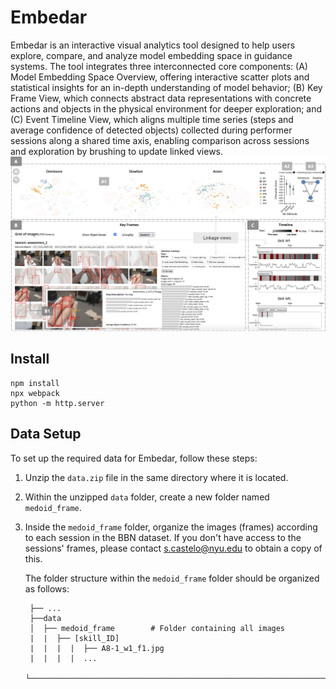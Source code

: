# Embedar

Embedar is an interactive visual analytics tool designed to help users explore, compare, and analyze model embedding space
in guidance systems. The tool integrates three interconnected core components: (A) Model Embedding Space Overview, offering interactive
scatter plots and statistical insights for an in-depth understanding of model behavior; (B) Key Frame View, which connects abstract data
representations with concrete actions and objects in the physical environment for deeper exploration; and (C) Event Timeline View, which
aligns multiple time series (steps and average confidence of detected objects) collected during performer sessions along a shared time axis, enabling comparison across sessions and exploration by brushing to update linked views.
![System screen](https://github.com/VIDA-NYU/Embedar/blob/main/imgs/Embedar_system.png)


## Install

~~~~
npm install
npx webpack
python -m http.server
~~~~

## Data Setup

To set up the required data for Embedar, follow these steps:

1. Unzip the `data.zip` file in the same directory where it is located.

2. Within the unzipped `data` folder, create a new folder named `medoid_frame`.

3. Inside the `medoid_frame` folder, organize the images (frames) according to each session in the BBN dataset. If you don't have access to the sessions' frames, please contact [s.castelo@nyu.edu](mailto:s.castelo@nyu.edu) to obtain a copy of this.

   The folder structure within the `medoid_frame` folder should be organized as follows:
   ```
    ├── ...
    ├──data                   
    │  ├── medoid_frame        # Folder containing all images                
    |  |  ├── [skill_ID]   
    |  |  |  |  ├── A8-1_w1_f1.jpg
    |  |  |  |  ...   
    └────────────────────────────────────────────────────────────────────────────
    ```
